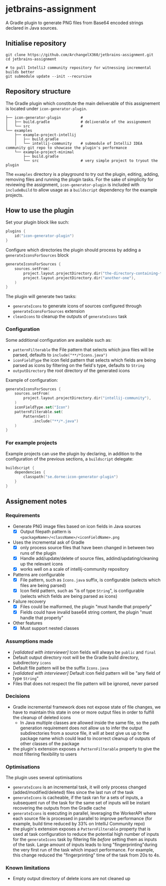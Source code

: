 # jetbrains-assignment

A Gradle plugin to generate PNG files from Base64 encoded strings declared in Java sources.

## Initialise repository

```
git clone https://github.com/ArchangelX360/jetbrains-assignment.git
cd jetbrains-assignment

# to pull IntelliJ community repository for witnessing incremental builds better
git submodule update --init --recursive
```

## Repository structure

The Gradle plugin which constitute the main deliverable of this assignement is located under `icon-generator-plugin`.

```
├── icon-generator-plugin         #
│   ├── build.gradle              # deliverable of the assignement
│   └── src                       #
└── examples
    ├── example-project-intellij
    │   ├── build.gradle
    │   └── intellij-community    # submodule of IntelliJ IDEA community git repo to showcase the plugin's performance
    └── example-project-minimal
        ├── build.gradle
        └── src                   # very simple project to tryout the plugin

```

The `examples` directory is a playground to try out the plugin, editing, adding, removing files and running the plugin 
tasks.
For the sake of simplicity for reviewing the assignment, `icon-generator-plugin` is included with `includeBuild` to 
allow usage as a `buildscript` dependency for the example projects. 

## How to use the plugin

Set your plugin block like such:
```kotlin
plugins {
    id("icon-generator-plugin")
}
```

Configure which directories the plugin should process by adding a `generateIconsForSources` block
```kotlin
generateIconsForSources {
    sources.setFrom(
        project.layout.projectDirectory.dir("the-directory-containing-the-sources-you-want-to-process"),
        project.layout.projectDirectory.dir("another-one"),
    )
}
```

The plugin will generate two tasks:
- `generateIcons` to generate icons of sources configured through `generateIconsForSources` extension
- `cleanIcons` to cleanup the outputs of `generateIcons` task

### Configuration

Some additional configuration are available such as:
- `patternFilterable` the File pattern that selects which java files will be parsed, defaults to `include("**/*Icons.java")`
- `iconFieldType` the icon field pattern that selects which fields are being parsed as icons by filtering on the field's
  type, defaults to `String`
- `outputDirectory` the root directory of the generated icons

Example of configuration:
```kotlin
generateIconsForSources {
    sources.setFrom(
        project.layout.projectDirectory.dir("intellij-community"),
    )
    iconFieldType.set("Icon")
    patternFilterable.set(
        PatternSet()
            .include("**/*.java")
    )
}
```

### For example projects

Example projects can use the plugin by declaring, in addition to the configuration of the previous sections, a 
`buildscript` delegate:
```kotlin
buildscript {
    dependencies {
        classpath("se.dorne:icon-generator-plugin")
    }
}
```

## Assignement notes

### Requirements

- Generate PNG image files based on icon fields in Java sources
  - [x] Output filepath pattern is `<packageName>/<className>/<iconFieldName>.png`
- Uses the incremental ask of Gradle
  - [x] only process source files that have been changed in between two runs of the plugin
  - [x] Handle add/update/delete of source files, addind/updating/cleaning up the relevant icons
  - [x] works well on a scale of intellij-community repository
- Patterns are configurable
  - [x] File pattern, such as `Icons.java` suffix, is configurable (selects which files are being parsed)
  - [x] Icon field pattern, such as "is of type `String`",  is configurable (selects which fields are being parsed as
    icons)
- Failure recovery
  - [x] Files could be malformed, the plugin "must handle that properly"
  - [x] Fields could have invalid base64 string content, the plugin "must handle that properly"
- Other features
  - [x] Must support nested classes

### Assumptions made

- *[validated with interviewer]* Icon fields will always be `public` and `final`
- Default output directory root will be the Gradle build directory, subdirectory `icons`
- Default file pattern will be the suffix `Icons.java`
- *[validated with interviewer]* Default icon field pattern will be "any field of type `String`"
- Files that does not respect the file pattern will be ignored, never parsed

### Decisions

- Gradle incremental framework does not expose state of file changes, we have to maintain this state in one or more 
output files in order to fulfill the cleanup of deleted icons
  - In Java multiple classes are allowed inside the same file, so the path generation requirement does not allow us to
    infer the output subdirectories from a source file, it will at best give us up to the package name which could lead
    to incorrect cleanup of outputs of other classes of the package
- the plugin's extension exposes a `PatternFilterable` property to give the most filtering flexibility to users

### Optimisations

The plugin uses several optimisations
- `generateIcons` is an incremental task, it will only process changed (added/modified/deleted) files since the last run 
  of the task
- `generateIcons` is cacheable, if the task ran for a sets of inputs, a subsequent run of the task for the same set of 
  inputs will be instant recovering the outputs from the Gradle cache
- `generateIcons` is executing in parallel, leveraging the WorkerAPI where each source file is processed in parallel to
  improve performance (for example, build time reduced by 33% on IntelliJ Community repo)
- the plugin's extension exposes a `PatternFilterable` property that is used at task configuration to reduce the
  potential high number of inputs for the `generateIcons` task by filtering file *before* setting them as inputs of the
  task. Large amount of inputs leads to long "fingerprinting"during the very first run of the task which impact
  performance. For example, this change reduced the "fingerprinting" time of the task from 20s to 4s.

### Known limitations

- Empty output directory of delete icons are not cleaned up

